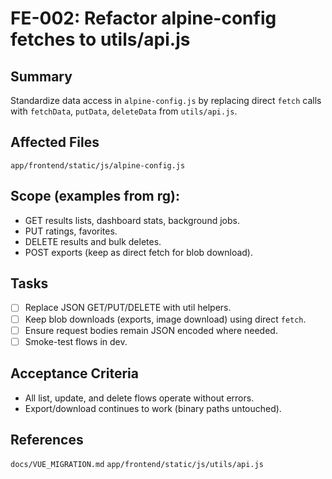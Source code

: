 # FE-002: Refactor alpine-config fetches to utils/api.js

## Summary
Standardize data access in `alpine-config.js` by replacing direct `fetch` calls with `fetchData`, `putData`, `deleteData` from `utils/api.js`.

## Affected Files
`app/frontend/static/js/alpine-config.js`

## Scope (examples from rg):
- GET results lists, dashboard stats, background jobs.
- PUT ratings, favorites.
- DELETE results and bulk deletes.
- POST exports (keep as direct fetch for blob download).

## Tasks
- [ ] Replace JSON GET/PUT/DELETE with util helpers.
- [ ] Keep blob downloads (exports, image download) using direct `fetch`.
- [ ] Ensure request bodies remain JSON encoded where needed.
- [ ] Smoke-test flows in dev.

## Acceptance Criteria
- All list, update, and delete flows operate without errors.
- Export/download continues to work (binary paths untouched).

## References
`docs/VUE_MIGRATION.md`
`app/frontend/static/js/utils/api.js`

